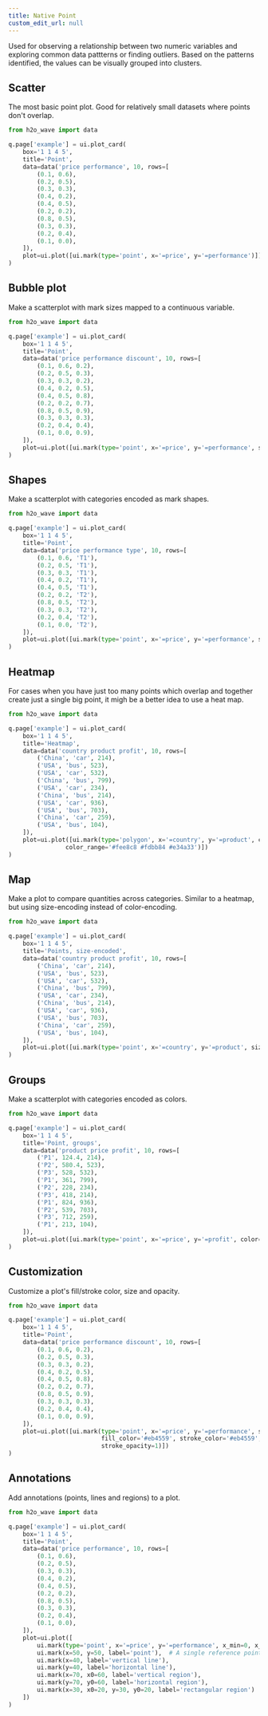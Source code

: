 ```yaml
---
title: Native Point
custom_edit_url: null
---
```


Used for observing a relationship between two numeric variables and exploring common data pattterns or finding outliers.
Based on the patterns identified, the values can be visually grouped into clusters.

## Scatter

The most basic point plot. Good for relatively small datasets where
points don't overlap.

```py
from h2o_wave import data

q.page['example'] = ui.plot_card(
    box='1 1 4 5',
    title='Point',
    data=data('price performance', 10, rows=[
        (0.1, 0.6),
        (0.2, 0.5),
        (0.3, 0.3),
        (0.4, 0.2),
        (0.4, 0.5),
        (0.2, 0.2),
        (0.8, 0.5),
        (0.3, 0.3),
        (0.2, 0.4),
        (0.1, 0.0),
    ]),
    plot=ui.plot([ui.mark(type='point', x='=price', y='=performance')])
)
```

## Bubble plot

Make a scatterplot with mark sizes mapped to a continuous variable.

```py
from h2o_wave import data

q.page['example'] = ui.plot_card(
    box='1 1 4 5',
    title='Point',
    data=data('price performance discount', 10, rows=[
        (0.1, 0.6, 0.2),
        (0.2, 0.5, 0.3),
        (0.3, 0.3, 0.2),
        (0.4, 0.2, 0.5),
        (0.4, 0.5, 0.8),
        (0.2, 0.2, 0.7),
        (0.8, 0.5, 0.9),
        (0.3, 0.3, 0.3),
        (0.2, 0.4, 0.4),
        (0.1, 0.0, 0.9),
    ]),
    plot=ui.plot([ui.mark(type='point', x='=price', y='=performance', size='=discount')])
)
```

## Shapes

Make a scatterplot with categories encoded as mark shapes.

```py
from h2o_wave import data

q.page['example'] = ui.plot_card(
    box='1 1 4 5',
    title='Point',
    data=data('price performance type', 10, rows=[
        (0.1, 0.6, 'T1'),
        (0.2, 0.5, 'T1'),
        (0.3, 0.3, 'T1'),
        (0.4, 0.2, 'T1'),
        (0.4, 0.5, 'T1'),
        (0.2, 0.2, 'T2'),
        (0.8, 0.5, 'T2'),
        (0.3, 0.3, 'T2'),
        (0.2, 0.4, 'T2'),
        (0.1, 0.0, 'T2'),
    ]),
    plot=ui.plot([ui.mark(type='point', x='=price', y='=performance', shape='=type')])
)
```

## Heatmap

For cases when you have just too many points which overlap and together create just a single big
point, it migh be a better idea to use a heat map.

```py
from h2o_wave import data

q.page['example'] = ui.plot_card(
    box='1 1 4 5',
    title='Heatmap',
    data=data('country product profit', 10, rows=[
        ('China', 'car', 214),
        ('USA', 'bus', 523),
        ('USA', 'car', 532),
        ('China', 'bus', 799),
        ('USA', 'car', 234),
        ('China', 'bus', 214),
        ('USA', 'car', 936),
        ('USA', 'bus', 703),
        ('China', 'car', 259),
        ('USA', 'bus', 104),
    ]),
    plot=ui.plot([ui.mark(type='polygon', x='=country', y='=product', color='=profit',
                color_range='#fee8c8 #fdbb84 #e34a33')])
)
```

## Map

Make a plot to compare quantities across categories. Similar to a heatmap,
but using size-encoding instead of color-encoding.

```py
from h2o_wave import data

q.page['example'] = ui.plot_card(
    box='1 1 4 5',
    title='Points, size-encoded',
    data=data('country product profit', 10, rows=[
        ('China', 'car', 214),
        ('USA', 'bus', 523),
        ('USA', 'car', 532),
        ('China', 'bus', 799),
        ('USA', 'car', 234),
        ('China', 'bus', 214),
        ('USA', 'car', 936),
        ('USA', 'bus', 703),
        ('China', 'car', 259),
        ('USA', 'bus', 104),
    ]),
    plot=ui.plot([ui.mark(type='point', x='=country', y='=product', size='=profit', shape='circle')])
)
```

## Groups

Make a scatterplot with categories encoded as colors.

```py
from h2o_wave import data

q.page['example'] = ui.plot_card(
    box='1 1 4 5',
    title='Point, groups',
    data=data('product price profit', 10, rows=[
        ('P1', 124.4, 214),
        ('P2', 580.4, 523),
        ('P3', 528, 532),
        ('P1', 361, 799),
        ('P2', 228, 234),
        ('P3', 418, 214),
        ('P1', 824, 936),
        ('P2', 539, 703),
        ('P3', 712, 259),
        ('P1', 213, 104),
    ]),
    plot=ui.plot([ui.mark(type='point', x='=price', y='=profit', color='=product', shape='circle')])
)
```

## Customization

Customize a plot's fill/stroke color, size and opacity.

```py
from h2o_wave import data

q.page['example'] = ui.plot_card(
    box='1 1 4 5',
    title='Point',
    data=data('price performance discount', 10, rows=[
        (0.1, 0.6, 0.2),
        (0.2, 0.5, 0.3),
        (0.3, 0.3, 0.2),
        (0.4, 0.2, 0.5),
        (0.4, 0.5, 0.8),
        (0.2, 0.2, 0.7),
        (0.8, 0.5, 0.9),
        (0.3, 0.3, 0.3),
        (0.2, 0.4, 0.4),
        (0.1, 0.0, 0.9),
    ]),
    plot=ui.plot([ui.mark(type='point', x='=price', y='=performance', size='=discount', size_range='4 30',
                          fill_color='#eb4559', stroke_color='#eb4559', stroke_size=1, fill_opacity=0.3,
                          stroke_opacity=1)])
)
```

## Annotations

Add annotations (points, lines and regions) to a plot.

```py
from h2o_wave import data

q.page['example'] = ui.plot_card(
    box='1 1 4 5',
    title='Point',
    data=data('price performance', 10, rows=[
        (0.1, 0.6),
        (0.2, 0.5),
        (0.3, 0.3),
        (0.4, 0.2),
        (0.4, 0.5),
        (0.2, 0.2),
        (0.8, 0.5),
        (0.3, 0.3),
        (0.2, 0.4),
        (0.1, 0.0),
    ]),
    plot=ui.plot([
        ui.mark(type='point', x='=price', y='=performance', x_min=0, x_max=100, y_min=0, y_max=100),  # the plot
        ui.mark(x=50, y=50, label='point'),  # A single reference point
        ui.mark(x=40, label='vertical line'),
        ui.mark(y=40, label='horizontal line'),
        ui.mark(x=70, x0=60, label='vertical region'),
        ui.mark(y=70, y0=60, label='horizontal region'),
        ui.mark(x=30, x0=20, y=30, y0=20, label='rectangular region')
    ])
)
```
